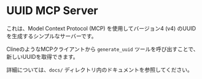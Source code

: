 # UUID MCP Server

これは、Model Context Protocol (MCP) を使用してバージョン4 (v4) のUUIDを生成するシンプルなサーバーです。

ClineのようなMCPクライアントから `generate_uuid` ツールを呼び出すことで、新しいUUIDを取得できます。

詳細については、`docs/` ディレクトリ内のドキュメントを参照してください。
